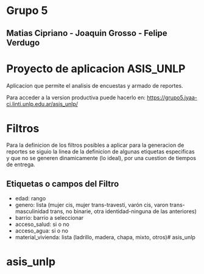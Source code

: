 # Grupo 5
## Matias Cipriano - Joaquin Grosso - Felipe Verdugo
# Proyecto de aplicacion ASIS_UNLP

Aplicacion que permite el analisis de encuestas y armado de reportes.

Para acceder a la version productiva puede hacerlo en: https://grupo5.jyaa-ci.linti.unlp.edu.ar/asis_unlp/

# Filtros
Para la definicion de los filtros posibles a aplicar para la generacion de reportes se siguio la linea de la definicion de algunas etiquetas especificas y que no se generen dinamicamente (lo ideal), por una cuestion de tiempos de entrega.

## Etiquetas o campos del Filtro
- edad: rango
- genero: lista (mujer cis, mujer trans-travesti, varón cis, varon trans-masculinidad trans, no binarie, otra identidad-ninguna de las anteriores)
- barrio: barrio a seleccionar
- acceso_salud: si o no
- acceso_agua: si o no
- material_vivienda: lista (ladrillo, madera, chapa, mixto, otros)# asis_unlp
# asis_unlp
